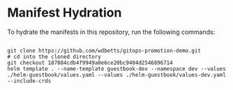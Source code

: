
# Manifest Hydration

To hydrate the manifests in this repository, run the following commands:

```shell

git clone https://github.com/wdbetts/gitops-promotion-demo.git
# cd into the cloned directory
git checkout 187884cdb4f9949a0e6ce20bc9404d2546896714
helm template . --name-template guestbook-dev --namespace dev --values ./helm-guestbook/values.yaml --values ./helm-guestbook/values-dev.yaml --include-crds
```